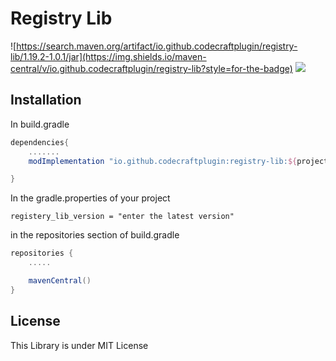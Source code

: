 # Registry Lib
![https://search.maven.org/artifact/io.github.codecraftplugin/registry-lib/1.19.2-1.0.1/jar](https://img.shields.io/maven-central/v/io.github.codecraftplugin/registry-lib?style=for-the-badge)
![](https://img.shields.io/badge/CodeCraft-Just_a_miecraft_coder-aqua?style=for-the-badge)

## Installation

In build.gradle

```groovy
dependencies{
    .......
    modImplementation "io.github.codecraftplugin:registry-lib:${project.registery_lib_version}"

}
```
In the gradle.properties of your project
```properties
registery_lib_version = "enter the latest version"
```
in the repositories section of build.gradle
```groovy
repositories {
    .....

    mavenCentral()
}
```
## License
This Library is under MIT License



